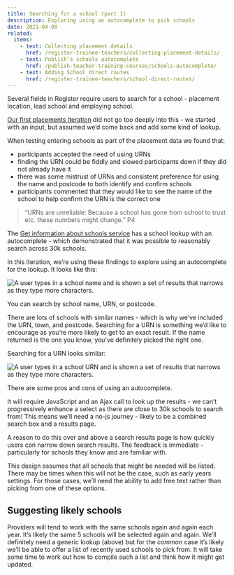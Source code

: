 ```yaml
---
title: Searching for a school (part 1)
description: Exploring using an autocomplete to pick schools
date: 2021-04-08
related:
  items:
    - text: Collecting placement details
      href: /register-trainee-teachers/collecting-placement-details/
    - text: Publish’s schools autocomplete
      href: /publish-teacher-training-courses/schools-autocomplete/
    - text: Adding School direct routes
      href: /register-trainee-teachers/school-direct-routes/
---
```


Several fields in Register require users to search for a school - placement location, lead school and employing school.

[Our first placements iteration](/register-trainee-teachers/collecting-placement-details/) did not go too deeply into this - we started with an input, but assumed we’d come back and add some kind of lookup.

When testing entering schools as part of the placement data we found that:

* participants accepted the need of using URNs
* finding the URN could  be fiddly and slowed participants down if they did not already have it
* there was some mistrust of URNs and consistent preference for using the name and postcode to both identify and confirm schools
* participants commented that they would like to see the name of the school to help confirm the URN is the correct one

>“URNs are unreliable: Because a school has gone from school to trust etc. these numbers might change.” P4

The [Get information about schools service](https://www.get-information-schools.service.gov.uk/) has a school lookup with an autocomplete - which demonstrated that it was possible to reasonably search across 30k schools.

In this iteration, we’re using these findings to explore using an autocomplete for the lookup. It looks like this:

![A user types in a school name and is shown a set of results that narrows as they type more characters.](schools-autocomplete-name.gif)

You can search by school name, URN, or postcode.

There are lots of schools with similar names - which is why we’ve included the URN, town, and postcode. Searching for a URN is something we’d like to encourage as you’re more likely to get to an exact result. If the name returned is the one you know, you’ve definitely picked the right one.

Searching for a URN looks similar:

![A user types in a school URN and is shown a set of results that narrows as they type more characters.](schools-autocomplete-urn.gif)

There are some pros and cons of using an autocomplete.

It will require JavaScript and an Ajax call to look up the results - we can’t progressively enhance a select as there are close to 30k schools to search from! This means we’ll need a no-js journey - likely to be a combined search box and a results page.

A reason to do this over and above a search results page is how quickly users can narrow down search results. The feedback is immediate - particularly for schools they know and are familiar with.

This design assumes that all schools that might be needed will be listed. There may be times when this will not be the case, such as early years settings. For those cases, we’ll need the ability to add free text rather than picking from one of these options.

## Suggesting likely schools

Providers will tend to work with the same schools again and again each year. It’s likely the same 5 schools will be selected again and again. We’ll definitely need a generic lookup (above) but for the _common_ case it’s likely we’ll be able to offer a list of recently used schools to pick from. It will take some time to work out how to compile such a list and think how it might get updated.
